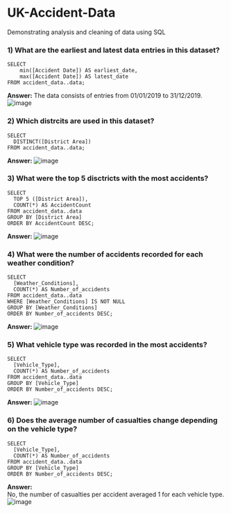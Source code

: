 # UK-Accident-Data
Demonstrating analysis and cleaning of data using SQL

### 1) What are the earliest and latest data entries in this dataset?

```
SELECT 
	min([Accident Date]) AS earliest_date,
	max([Accident Date]) AS latest_date
FROM accident_data..data;
```
**Answer:**
The data consists of entries from 01/01/2019 to 31/12/2019.
![image](https://github.com/Gihan-Gamaarachchi/UK-Accident-Data/assets/137648970/2c0baad2-c722-401c-9f56-a821bc38bb64)


### 2) Which distrcits are used in this dataset?

```
SELECT
  DISTINCT([District Area])
FROM accident_data..data;
```
**Answer:**
![image](https://github.com/Gihan-Gamaarachchi/UK-Accident-Data/assets/137648970/c5aea3a4-ed31-4537-b363-33d96b29304b)


### 3) What were the top 5 disctricts with the most accidents?

```
SELECT
  TOP 5 ([District Area]),
  COUNT(*) AS AccidentCount
FROM accident_data..data
GROUP BY [District Area]
ORDER BY AccidentCount DESC;
```
**Answer:**
![image](https://github.com/Gihan-Gamaarachchi/UK-Accident-Data/assets/137648970/69e621e8-002f-4a27-9049-6c2a18dcd196)


### 4) What were the number of accidents recorded for each weather condition?

```
SELECT
  [Weather_Conditions],
  COUNT(*) AS Number_of_accidents
FROM accident_data..data
WHERE [Weather_Conditions] IS NOT NULL
GROUP BY [Weather_Conditions]
ORDER BY Number_of_accidents DESC;
```
**Answer:**
![image](https://github.com/Gihan-Gamaarachchi/UK-Accident-Data/assets/137648970/889c68b9-9dc1-44ea-b67d-fed4a1a37b27)


### 5) What vehicle type was recorded in the most accidents?

```
SELECT
  [Vehicle_Type],
  COUNT(*) AS Number_of_accidents
FROM accident_data..data 
GROUP BY [Vehicle_Type]
ORDER BY Number_of_accidents DESC;
```
**Answer:**
![image](https://github.com/Gihan-Gamaarachchi/UK-Accident-Data/assets/137648970/e5766a48-40ea-48ac-b3db-55ec0b9ef64d)


### 6) Does the average number of casualties change depending on the vehicle type?

```
SELECT
  [Vehicle_Type],
  COUNT(*) AS Number_of_accidents
FROM accident_data..data 
GROUP BY [Vehicle_Type]
ORDER BY Number_of_accidents DESC;
```
**Answer:**  
No, the number of casualties per accident averaged 1 for each vehicle type.
![image](https://github.com/Gihan-Gamaarachchi/UK-Accident-Data/assets/137648970/3acad5b2-df56-4dbf-8695-191469fc829e)

